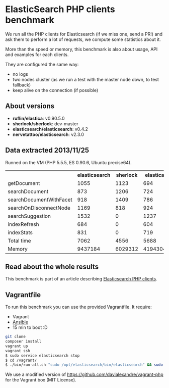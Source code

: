 ElasticSearch PHP clients benchmark
===================================

We run all the PHP clients for Elasticsearch (if we miss one, send a PR!) and ask them to perform a lot of requests,
we compute some statistics about it.

More than the speed or memory, this benchmark is also about usage, API and examples for each clients.

They are configured the same way:
- no logs
- two nodes cluster (as we run a test with the master node down, to test fallback)
- keep alive on the connection (if possible)

About versions
--------------

- **ruflin/elastica**: v0.90.5.0
- **sherlock/sherlock**: dev-master
- **elasticsearch/elasticsearch**: v0.4.2
- **nervetattoo/elasticsearch**: v2.3.0


Data extracted 2013/11/25
-------------------------

Runned on the VM (PHP 5.5.5, ES 0.90.6, Ubuntu precise64).

<table>
<tr><th></th><th>elasticsearch       </th><th>sherlock            </th><th>elastica            </th><th>nervetattoo         </th></tr>
 <tr><td>getDocument         </td><td>1055</td><td>1123</td><td>694</td><td>785</td></tr>
 <tr><td>searchDocument      </td><td>873</td><td>1206</td><td>724</td><td>724</td></tr>
 <tr><td>searchDocumentWithFacet</td><td>918</td><td>1409</td><td>786</td><td>691</td></tr>
 <tr><td>searchOnDisconnectNode</td><td>1169</td><td>818</td><td>924</td><td>0</td></tr>
 <tr><td>searchSuggestion    </td><td>1532</td><td>0</td><td>1237</td><td>1292</td></tr>
 <tr><td>indexRefresh        </td><td>684</td><td>0</td><td>604</td><td>843</td></tr>
 <tr><td>indexStats          </td><td>831</td><td>0</td><td>719</td><td>904</td></tr>
 <tr><td>Total time</td><td>7062</td><td>4556</td><td>5688</td><td>5239</td></tr>
 <tr><td>Memory</td><td>9437184</td><td>6029312</td><td>4194304</td><td>3670016</td></tr>
</table>

Read about the whole results
----------------------------

This benchmark is part of an article describing [Elasticsearch PHP clients](http://jolicode.com/).

Vagrantfile
-----------

To run this benchmark you can use the provided Vagrantfile. It require:

- Vagrant
- [Ansible](http://www.ansibleworks.com/docs/intro_installation.html)
- 15 min to boot :D

```sh
git clone
composer install
vagrant up
vagrant ssh
$ sudo service elasticsearch stop
$ cd /vagrant/
$ ./bin/run-all.sh "sudo /opt/elasticsearch/bin/elasticsearch" && sudo killall /usr/bin/java
```

We use a modified version of https://github.com/davialexandre/vagrant-php for the Vagrant box (MIT License).
